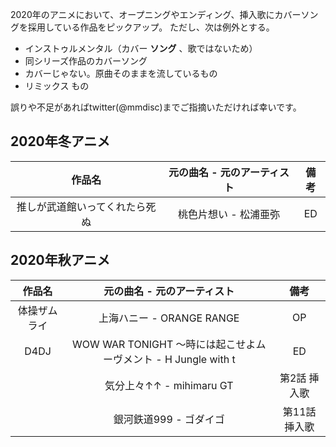 2020年のアニメにおいて、オープニングやエンディング、挿入歌にカバーソングを採用している作品をピックアップ。
ただし、次は例外とする。

- インストゥルメンタル（カバー **ソング** 、歌ではないため）
- 同シリーズ作品のカバーソング
- カバーじゃない。原曲そのままを流しているもの
- リミックス もの

誤りや不足があればtwitter(@mmdisc)までご指摘いただければ幸いです。

## 2020年冬アニメ

|作品名|元の曲名 - 元のアーティスト|備考|
|:-:|:-:|:-:|
|推しが武道館いってくれたら死ぬ|桃色片想い - 松浦亜弥|ED|

## 2020年秋アニメ

|作品名|元の曲名 - 元のアーティスト|備考|
|:-:|:-:|:-:|
|体操ザムライ|上海ハニー - ORANGE RANGE|OP|
|D4DJ|WOW WAR TONIGHT 〜時には起こせよムーヴメント - H Jungle with t|ED|
||気分上々↑↑ - mihimaru GT|第2話 挿入歌|
||銀河鉄道999 - ゴダイゴ|第11話 挿入歌|
